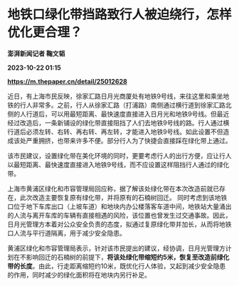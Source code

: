 # 地铁口绿化带挡路致行人被迫绕行，怎样优化更合理？
**澎湃新闻记者 鞠文韬**

**2023-10-22 01:15**

**https://m.thepaper.cn/detail/25012628**

近日，有上海市民反映，徐家汇路日月光商厦处有地铁9号线，来往这里和乘坐地铁的行人非常多。之前，行人从徐家汇路（打浦路）南侧通过横行道到徐家汇路北侧的人行道后，可以用最短距离、最快速度直接进入日月光和地铁9号线。但最近经过改造后，一条新铺设的绿化带直接阻挡了人们去地铁9号线的路。行人通过横行道后必须左转、右转、再右转、再左转，才能进入地铁9号线。如此设置不但造成该处严重拥挤，也带来许多不便。部分行人为了快捷会直接踩在绿化带上通过。

该市民建议，设置绿化带在美化环境的同时，更要考虑行人的出行方便，应让行人以最短距离、最快速度直接进入地铁9号线，而不应设置这样阻挡行人通过的绿化带。

上海市黄浦区绿化和市容管理局回应称，据了解该处绿化带在本次改造前就已存在，此次改造主要恢复原有绿化带，并将原有的石楠树回迁。 同时考虑到该地铁口位于地下车库出口（上坡车道）和地块内办公楼落客车道中间，地铁站大量涌出的人流与离开车库的车辆有直接相遇的风险，该位置也曾发生过交通事故。因此，日月光管理方本着对公众安全负责的态度，拟通过复原绿化带并加长，从而将地铁口人流与平行道隔离，用于减少安全隐患。

黄浦区绿化和市容管理局表示，针对该市民提出的建议，经协调，日月光管理方计划在不影响回迁的石楠树的前提下，**将该处绿化带缩短约5米，恢复至改造前绿化带的长度**。由此，行走距离缩短约10米，既优化行人体验，又起到减少安全隐患的作用，同时减少的绿化面积将在地块内另行补足。